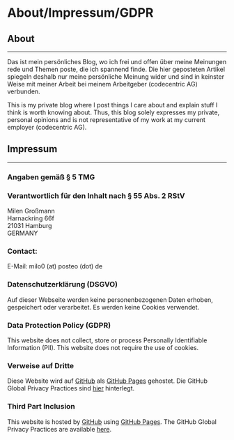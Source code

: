 # About/Impressum/GDPR

## About
---
Das ist mein persönliches Blog, wo ich frei und offen über meine Meinungen rede und Themen poste, die ich spannend finde. Die hier geposteten Artikel spiegeln deshalb nur meine persönliche Meinung wider und sind in keinster Weise mit meiner Arbeit bei meinem Arbeitgeber (codecentric AG) verbunden.

This is my private blog where I post things I care about and explain stuff I think is worth knowing about. Thus, this blog solely expresses my private, personal opinions and is not representative of my work at my current employer (codecentric AG).

## Impressum
---
### Angaben gemäß § 5 TMG
### Verantwortlich für den Inhalt nach § 55 Abs. 2 RStV

Milen Großmann  
Harnackring 66f  
21031 Hamburg  
GERMANY

### Contact:
E-Mail: milo0 (at) posteo (dot) de

### Datenschutzerklärung (DSGVO)
Auf dieser Webseite werden keine personenbezogenen Daten erhoben, gespeichert oder verarbeitet. Es werden keine Cookies verwendet.

### Data Protection Policy (GDPR)
This website does not collect, store or process Personally Identifiable Information (PII). This website does not require the use of cookies.

### Verweise auf Dritte
Diese Website wird auf [GitHub](https://www.github.com/) als [GitHub Pages](https://help.github.com/articles/what-is-github-pages/) gehostet. Die GitHub Global Privacy Practices sind [hier](https://help.github.com/articles/global-privacy-practices/) hinterlegt.

### Third Part Inclusion
This website is hosted by [GitHub](https://www.github.com/) using [GitHub Pages](https://help.github.com/articles/what-is-github-pages/). The GitHub Global Privacy Practices are available [here](https://help.github.com/articles/global-privacy-practices/).
